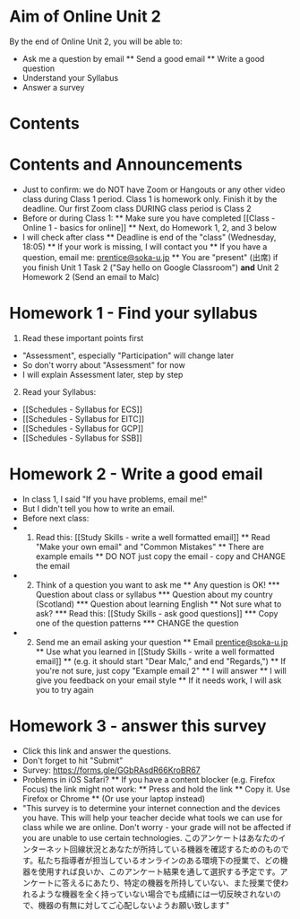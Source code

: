 # Aim of Online Unit 2
By the end of Online Unit 2, you will be able to:
* Ask me a question by email
** Send a good email
** Write a good question
* Understand your Syllabus
* Answer a survey

# Contents

# Contents and Announcements
* Just to confirm: we do NOT have Zoom or Hangouts or any other video class during Class 1 period. Class 1 is homework only. Finish it by the deadline. Our first Zoom class DURING class period is Class 2 
* Before or during Class 1: 
** Make sure you have completed [[Class - Online 1 - basics for online]]
** Next, do Homework 1, 2, and 3 below
* I will check after class
** Deadline is end of the "class" (Wednesday, 18:05)
** If your work is missing, I will contact you 
** If you have a question, email me: prentice@soka-u.jp
** You are "present" (出席) if you finish  Unit 1 Task 2 ("Say hello on Google Classroom") __and__ Unit 2 Homework 2 (Send an email to Malc)

# Homework 1 - Find your syllabus
1) Read these important points first
* "Assessment", especially "Participation" will change later
* So <green>don't worry</green> about "Assessment" for now
* I will explain Assessment later, step by step
2) Read your Syllabus:
* [[Schedules - Syllabus for ECS]]
* [[Schedules - Syllabus for EITC]]
* [[Schedules - Syllabus for GCP]]
* [[Schedules - Syllabus for SSB]]


# Homework 2 - Write a good email
* In class 1, I said "If you have problems, email me!"
* But I didn't tell you how to write an email.
* Before next class:
* 1) Read this: [[Study Skills - write a well formatted email]]
** Read "Make your own email" and "Common Mistakes"
** There are example emails
** DO NOT just copy the email - copy and CHANGE the email
* 2) Think of a question you want to ask me
** Any question is OK!
*** Question about class or syllabus
*** Question about my country (Scotland)
*** Question about learning English 
** Not sure what to ask? 
*** Read this: [[Study Skills - ask good questions]]
*** Copy one of the question patterns
*** CHANGE the question
* 2) Send me an email asking your question
** Email prentice@soka-u.jp 
** Use what you learned in [[Study Skills - write a well formatted email]]
** (e.g. it should start "Dear Malc," and end "Regards,")
** If you're not sure, just copy "Example email 2" 
** I will answer 
** I will give you feedback on your email style 
** If it needs work, I will ask you to try again

# Homework 3 - answer this survey
* Click this link and answer the questions. 
* Don't forget to hit "Submit"
* Survey: https://forms.gle/GGbRAsdR66KroBR67
* Problems in iOS Safari?
** If you have a content blocker (e.g. Firefox Focus) the link might not work:
** Press and hold the link
** Copy it. Use Firefox or Chrome
** (Or use your laptop instead)
* "This survey is to determine your internet connection and the devices you have. This will help your teacher decide what tools we can use for class while we are online. Don't worry - your grade will not be affected if you are unable to use certain technologies. このアンケートはあなたのインターネット回線状況とあなたが所持している機器を確認するためのものです。私たち指導者が担当しているオンラインのある環境下の授業で、どの機器を使用すれば良いか、このアンケート結果を通して選択する予定です。アンケートに答えるにあたり、特定の機器を所持していない、また授業で使われるような機器を全く持っていない場合でも成績には一切反映されないので、機器の有無に対してご心配しないようお願い致します"

